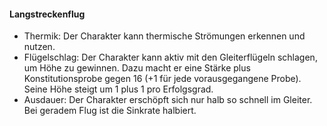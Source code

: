 #### Langstreckenflug

* Thermik: Der Charakter kann thermische Strömungen erkennen und nutzen.
* Flügelschlag: Der Charakter kann aktiv mit den Gleiterflügeln schlagen, um Höhe zu gewinnen. Dazu macht er eine
Stärke plus Konstitutionsprobe gegen 16 (+1 für jede vorausgegangene Probe). Seine Höhe steigt um 1 plus 1 pro Erfolgsgrad.
* Ausdauer: Der Charakter erschöpft sich nur halb so schnell im Gleiter. Bei geradem Flug ist die Sinkrate halbiert.
